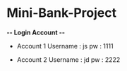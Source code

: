 # Mini-Bank-Project

**-- Login Account --**
- Account 1
Username : js
pw : 1111

- Account 2
Username : jd
pw : 2222
